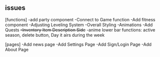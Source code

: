 ## issues

[functions]
-add party component
-Connect to Game function
-Add fitness component
-Adjusting Leveling System
-Overall Styling
-Animations
-Add Quests
~~-Inventory Item Description Side~~
-anime lower bar functions: active season, delete button, Day it airs during the week

[pages]
-Add news page
-Add Settings Page
-Add Sign/Login Page
-Add About Page